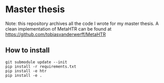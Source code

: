# Master thesis

Note: this repository archives all the code I wrote for my master thesis. A clean
implementation of MetaHTR can be found at https://github.com/tobiasvanderwerff/MetaHTR

## How to install
```shell
git submodule update --init
pip install -r requirements.txt
pip install -e htr
pip install -e .
```
